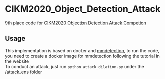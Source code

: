 # CIKM2020_Object_Detection_Attack
9th place code for [CIKM2020 Objection Detection Attack Competion](https://tianchi.aliyun.com/competition/entrance/531806/rankingList)

## Usage 
This implementation is based on docker and [mmdetection](https://github.com/open-mmlab/mmdetection), to run the code, you need to create a docker image for mmdetection following the tutorial in the website  
To conduct an attack, just run `python attack_dilation.py` under the /attack_ens folder

